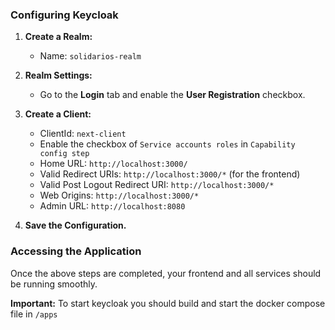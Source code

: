 ### Configuring Keycloak

1. **Create a Realm:**

   - Name: `solidarios-realm`

2. **Realm Settings:**

   - Go to the **Login** tab and enable the **User Registration** checkbox.

3. **Create a Client:**

   - ClientId: `next-client`
   - Enable the checkbox of `Service accounts roles` in `Capability config step`
   - Home URL: `http://localhost:3000/`
   - Valid Redirect URIs: `http://localhost:3000/*` (for the frontend)
   - Valid Post Logout Redirect URI: `http://localhost:3000/*`
   - Web Origins: `http://localhost:3000/*`
   - Admin URL: `http://localhost:8080`

4. **Save the Configuration.**

### Accessing the Application

Once the above steps are completed, your frontend and all services should be running smoothly.

**Important:** To start keycloak you should build and start the docker compose file in `/apps`
